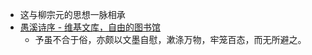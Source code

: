 - 这与柳宗元的思想一脉相承
- [愚溪诗序 - 维基文库，自由的图书馆](https://zh.wikisource.org/zh-hans/%E6%84%9A%E6%BA%AA%E8%A9%A9%E5%BA%8F)
    - 予虽不合于俗，亦颇以文墨自慰，漱涤万物，牢笼百态，而无所避之。
